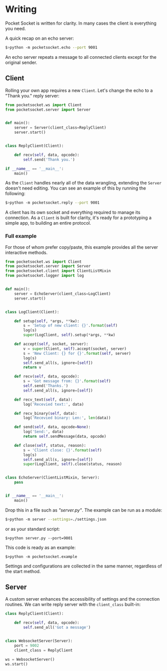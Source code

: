 # Writing

Pocket Socket is written for clarity. In many cases the client is everything you need.

A quick recap on an echo server:

```bash
$>python -m pocketsocket.echo --port 9001
```

An echo server repeats a message to all connected clients except for the original sender.

## Client
Rolling your own app requires a new `Client`. Let's change the echo to a "Thank you." reply server:

```py
from pocketsocket.ws import Client
from pocketsocket.server import Server


def main():
    server = Server(client_class=ReplyClient)
    server.start()


class ReplyClient(Client):

    def recv(self, data, opcode):
        self.send('Thank you.')

if __name__ == '__main__':
    main()
```

As the `Client` handles nearly all of the data wrangling, extending the `Server` doesn't need editing. You can see an example of this by running the following:

```bash
$>python -m pocketsocket.reply --port 9001
```

A client has its own socket and everything required to manage its connection. As a `Client` is built for clarity, it's ready for a prototyping a simple app, to building an entire protocol.

### Full example

For those of whom prefer copy/paste, this example provides all the server interactive methods.

```python
from pocketsocket.ws import Client
from pocketsocket.server import Server
from pocketsocket.client import ClientListMixin
from pocketsocket.logger import log


def main():
    server = EchoServer(client_class=LogClient)
    server.start()


class LogClient(Client):

    def setup(self, *args, **kw):
        s = 'Setup of new client: {}'.format(self)
        log(s)
        super(LogClient, self).setup(*args, **kw)

    def accept(self, socket, server):
        v = super(Client, self).accept(socket, server)
        s = 'New Client: {} for {}'.format(self, server)
        log(s)
        self.send_all(s, ignore=[self])
        return v

    def recv(self, data, opcode):
        s = 'Got message from: {}'.format(self)
        self.send('Thanks.')
        self.send_all(s, ignore=[self])

    def recv_text(self, data):
        log('Recevied text:', data)

    def recv_binary(self, data):
        log('Recevied binary: Len:', len(data))

    def send(self, data, opcode=None):
        log('Send:', data)
        return self.sendMessage(data, opcode)

    def close(self, status, reason):
        s = 'Client close: {}'.format(self)
        log(s)
        self.send_all(s, ignore=[self])
        super(LogClient, self).close(status, reason)


class EchoServer(ClientListMixin, Server):
    pass


if __name__ == '__main__':
    main()
```

Drop this in a file such as _"server.py"_. The example can be run as a module:

```bash
$>python -m server --settings=./settings.json
```

or as your standard script:


```
$>python server.py --port=9001
```


This code is ready as an example:


```
$>python -m pocketsocket.example
```

Settings and configurations are collected in the same manner, regardless of the start method.

## Server

A custom server enhances the accessibility of settings and the connection routines. We can write reply server with the `client_class` built-in:

```py
class ReplyClient(Client):

    def recv(self, data, opcode):
        self.send_all('Got a message')


class WebsocketServer(Server):
    port = 9002
    client_class = ReplyClient

ws = WebsocketServer()
ws.start()
```


